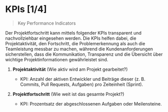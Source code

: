 # KPIs [1/4]

> Key Performance Indicators

Der Projektfortschritt kann mittels folgender KPIs transparent und nachvollziehbar eingesehen werden. Die KPIs helfen dabei, die Projektaktivität, den Fortschritt, die Problemerkennung als auch die Teamleistung messbar zu machen, während die Kundenanforderungen sicherstellen, dass die Kommunikation, Transparenz und die Übersicht über wichtige Projektinformationen gewährleistet sind.

1. **Projektaktivität** (Wie aktiv wird am Projekt gearbeitet?)
   * KPI: Anzahl der aktiven Entwickler und Beiträge dieser (z. B. Commits, Pull Requests, Aufgaben) pro Zeiteinheit (Sprint).

2. **Projektfortschritt** (Wie weit ist das gesamte Projekt?)
   * KPI: Prozentsatz der abgeschlossenen Aufgaben oder Meilensteine.
